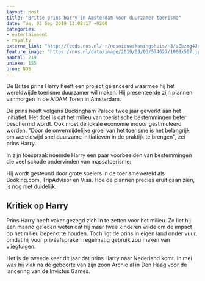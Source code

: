 ```yaml
---
layout: post
title: "Britse prins Harry in Amsterdam voor duurzamer toerisme"
date: Tue, 03 Sep 2019 13:08:17 +0200
categories: 
- entertainment 
- royalty 
externe_link: "http://feeds.nos.nl/~r/nosnieuwskoningshuis/~3/sEbzYg4Ju5o/2300154"
feature_image: "https://nos.nl/data/image/2019/09/03/574627/1008x567.jpg"
aantal: 219
unieke: 155
bron: NOS
---
```


<p>De Britse prins Harry heeft een project gelanceerd waarmee hij het wereldwijde toerisme duurzamer wil maken. Hij presenteerde zijn plannen vanmorgen in de A'DAM Toren in Amsterdam.</p>
<p>De prins heeft volgens Buckingham Palace twee jaar gewerkt aan het initiatief. Het doel is dat het milieu van toeristische bestemmingen beter beschermd wordt. Ook moet de lokale economie erdoor gestimuleerd worden. "Door de onvermijdelijke groei van het toerisme is het belangrijk om wereldwijd snel duurzame initiatieven in de praktijk te brengen", zei prins Harry.</p>
<p>In zijn toespraak noemde Harry een paar voorbeelden van bestemmingen die veel schade ondervinden van massatoerisme:</p>
<p>Hij wordt gesteund door grote spelers in de toerismewereld als Booking.com, TripAdvisor en Visa. Hoe de plannen precies eruit gaan zien, is nog niet duidelijk.</p>
<h2>Kritiek op Harry</h2>
<p>Prins Harry heeft vaker gezegd zich in te zetten voor het milieu. Zo liet hij een maand geleden weten dat hij maar twee kinderen wilde om de impact op het milieu beperkt te houden. Toch ligt de prins in eigen land onder vuur, omdat hij voor privéafspraken regelmatig gebruik zou maken van vliegtuigen.</p>
<p>Het is de tweede keer dit jaar dat prins Harry naar Nederland komt. In mei was hij vlak na de geboorte van zijn zoon Archie al in Den Haag voor de lancering van de Invictus Games.</p><img src="http://feeds.feedburner.com/~r/nosnieuwskoningshuis/~4/sEbzYg4Ju5o" height="1" width="1" alt=""/>
